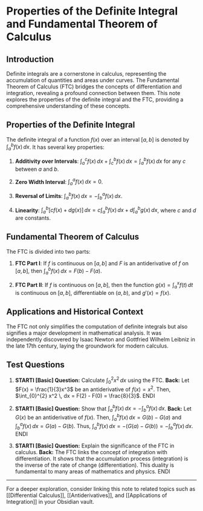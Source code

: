 # Properties of the Definite Integral and Fundamental Theorem of Calculus

## Introduction
Definite integrals are a cornerstone in calculus, representing the accumulation of quantities and areas under curves. The Fundamental Theorem of Calculus (FTC) bridges the concepts of differentiation and integration, revealing a profound connection between them. This note explores the properties of the definite integral and the FTC, providing a comprehensive understanding of these concepts.

## Properties of the Definite Integral
The definite integral of a function $f(x)$ over an interval $[a, b]$ is denoted by $\int_{a}^{b} f(x) \, dx$. It has several key properties:

1. **Additivity over Intervals**: 
   $\int_{a}^{c} f(x) \, dx + \int_{c}^{b} f(x) \, dx = \int_{a}^{b} f(x) \, dx$ for any $c$ between $a$ and $b$.

2. **Zero Width Interval**: 
   $\int_{a}^{a} f(x) \, dx = 0$.

3. **Reversal of Limits**: 
   $\int_{a}^{b} f(x) \, dx = -\int_{b}^{a} f(x) \, dx$.

4. **Linearity**:
   $\int_{a}^{b} [cf(x) + dg(x)] \, dx = c\int_{a}^{b} f(x) \, dx + d\int_{a}^{b} g(x) \, dx$, where $c$ and $d$ are constants.

## Fundamental Theorem of Calculus
The FTC is divided into two parts:

1. **FTC Part I**: 
   If $f$ is continuous on $[a, b]$ and $F$ is an antiderivative of $f$ on $[a, b]$, then $\int_{a}^{b} f(x) \, dx = F(b) - F(a)$.

2. **FTC Part II**: 
   If $f$ is continuous on $[a, b]$, then the function $g(x) = \int_{a}^{x} f(t) \, dt$ is continuous on $[a, b]$, differentiable on $(a, b)$, and $g'(x) = f(x)$.

## Applications and Historical Context
The FTC not only simplifies the computation of definite integrals but also signifies a major development in mathematical analysis. It was independently discovered by Isaac Newton and Gottfried Wilhelm Leibniz in the late 17th century, laying the groundwork for modern calculus.

## Test Questions

1. **STARTI [Basic] Question:** Calculate $\int_{0}^{2} x^2 \, dx$ using the FTC. **Back:** Let $F(x) = \frac{1}{3}x^3$ be an antiderivative of $f(x) = x^2$. Then, $\int_{0}^{2} x^2 \, dx = F(2) - F(0) = \frac{8}{3}$. ENDI

2. **STARTI [Basic] Question:** Show that $\int_{a}^{b} f(x) \, dx = -\int_{b}^{a} f(x) \, dx$. **Back:** Let $G(x)$ be an antiderivative of $f(x)$. Then, $\int_{a}^{b} f(x) \, dx = G(b) - G(a)$ and $\int_{b}^{a} f(x) \, dx = G(a) - G(b)$. Thus, $\int_{a}^{b} f(x) \, dx = -(G(a) - G(b)) = -\int_{b}^{a} f(x) \, dx$. ENDI

3. **STARTI [Basic] Question:** Explain the significance of the FTC in calculus. **Back:** The FTC links the concept of integration with differentiation. It shows that the accumulation process (integration) is the inverse of the rate of change (differentiation). This duality is fundamental to many areas of mathematics and physics. ENDI

---

For a deeper exploration, consider linking this note to related topics such as [[Differential Calculus]], [[Antiderivatives]], and [[Applications of Integration]] in your Obsidian vault.
